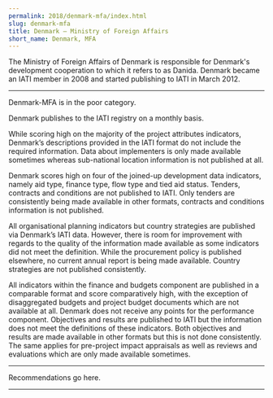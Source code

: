 ```yaml
---
permalink: 2018/denmark-mfa/index.html
slug: denmark-mfa
title: Denmark – Ministry of Foreign Affairs
short_name: Denmark, MFA
---
```


The Ministry of Foreign Affairs of Denmark is responsible for Denmark's development cooperation to which it refers to as Danida. Denmark became an IATI member in 2008 and started publishing to IATI in March 2012. 

---

Denmark-MFA is in the poor category. 

Denmark publishes to the IATI registry on a monthly basis.

While scoring high on the majority of the project attributes indicators, Denmark’s descriptions provided in the IATI format do not include the required information. 
Data about implementers is only made available sometimes whereas sub-national location information is not published at all. 

Denmark scores high on four of the joined-up development data indicators, namely aid type, finance type, flow type and tied aid status. Tenders, contracts and conditions are not published to IATI. Only tenders are consistently being made available in other formats, contracts and conditions information is not published. 

All organisational planning indicators but country strategies are published via Denmark’s IATI data. However, there is room for improvement with regards to the quality of the information made available as some indicators did not meet the definition. While the procurement policy is published elsewhere, no current annual report is being made available. Country strategies are not published consistently. 

All indicators within the finance and budgets component are published in a comparable format and score comparatively high, with the exception of disaggregated budgets and project budget documents which are not available at all. 
Denmark does not receive any points for the performance component. Objectives and results are published to IATI but the information does not meet the definitions of these indicators. Both objectives and results are made available in other formats but this is not done consistently. The same applies for pre-project impact appraisals as well as reviews and evaluations which are only made available sometimes. 


---

Recommendations go here.

---
